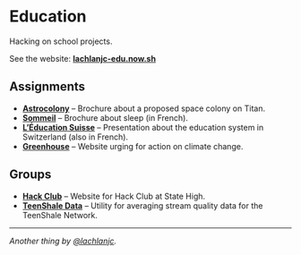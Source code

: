 # Education

Hacking on school projects.

See the website: [**lachlanjc-edu.now.sh**](https://lachlanjc-edu.now.sh/)

## Assignments
- [**Astrocolony**](https://astrocolony.now.sh/) – Brochure about a proposed space colony on Titan.
- [**Sommeil**](https://sommeil.now.sh/) – Brochure about sleep (in French).
- [**L’Éducation Suisse**](https://swiss-edu.now.sh/) – Presentation about the education system in Switzerland (also in French).
- [**Greenhouse**](https://greenhouse.now.sh/) – Website urging for action on climate change.

## Groups
- [**Hack Club**](https://schacks.github.io/) – Website for Hack Club at State High.
- [**TeenShale Data**](https://teenshaledata.lachlanjc.me/) – Utility for averaging stream quality data for the TeenShale Network.

___
*Another thing by [@lachlanjc](https://twitter.com/lachlanjc).*
